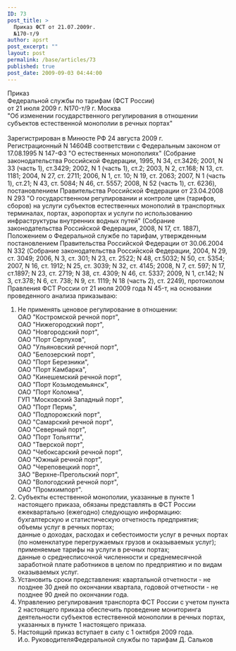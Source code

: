 ```yaml
---
ID: 73
post_title: >
  Приказ ФСТ от 21.07.2009г.
  №170-т/9
author: apsrt
post_excerpt: ""
layout: post
permalink: /base/articles/73
published: true
post_date: 2009-09-03 04:44:00
---
```

Приказ <br />
Федеральной службы по тарифам (ФСТ России) <br />
от 21 июля 2009 г. N170-т/9 г. Москва <br />
&quot;Об изменении государственного регулирования в отношении субъектов естественной монополии в речных портах&quot;<br />
 	<br />
Зарегистрирован в Минюсте РФ 24 августа 2009 г.<br />
Регистрационный N 14604В соответствии с Федеральным законом от 17.08.1995 N 147-ФЗ &quot;О естественных монополиях&quot; (Собрание законодательства Российской Федерации, 1995, N 34, ст.3426; 2001, N 33 (часть 1), ст.3429; 2002, N 1 (часть 1), ст.2; 2003, N 2, ст.168; N 13, ст. 1181; 2004, N 27, ст. 2711; 2006, N 1, ст. 10; N 19, ст. 2063; 2007, N 1 (часть 1), ст.21; N 43, ст. 5084; N 46, ст. 5557; 2008, N 52 (часть 1), ст. 6236), постановлением Правительства Российской Федерации от 23.04.2008 N 293 &quot;О государственном регулировании и контроле цен (тарифов, сборов) на услуги субъектов естественных монополий в транспортных терминалах, портах, аэропортах и услуги по использованию инфраструктуры внутренних водных путей&quot; (Собрание законодательства Российской Федерации, 2008, N 17, ст. 1887), Положением о Федеральной службе по тарифам, утвержденным постановлением Правительства Российской Федерации от 30.06.2004 N 332 (Собрание законодательства Российской Федерации, 2004, N 29, ст. 3049; 2006, N 3, ст. 301; N 23, ст. 2522; N 48, ст.5032; N 50, ст. 5354; 2007, N 16, ст. 1912; N 25, ст. 3039; N 32, ст. 4145; 2008, N 7, ст. 597; N 17, ст.1897; N 23, ст. 2719; N 38, ст. 4309; N 46, ст. 5337; 2009, N 1, ст.142; N 3, ст.378; N 6, ст. 738; N 9, ст. 1119; N 18 (часть 2), ст. 2249), протоколом Правления ФСТ России от 21 июля 2009 года N 45-т, на основании проведенного анализа приказываю:<br />
1. Не применять ценовое регулирование в отношении:<br />
ОАО &quot;Костромской речной порт&quot;,<br />
ОАО &quot;Нижегородский порт&quot;,<br />
ОАО &quot;Новгородский порт&quot;,<br />
ОАО &quot;Порт Серпухов&quot;,<br />
ОАО &quot;Ульяновский речной порт&quot;,<br />
ОАО &quot;Белозерский порт&quot;,<br />
ОАО &quot;Порт Березники&quot;,<br />
ОАО &quot;Порт Камбарка&quot;,<br />
ОАО &quot;Кинешемский речной порт&quot;,<br />
ОАО &quot;Порт Козьмодемьянск&quot;,<br />
ОАО &quot;Порт Коломна&quot;,<br />
ГУП &quot;Московский Западный порт&quot;,<br />
ОАО &quot;Порт Пермь&quot;,<br />
ОАО &quot;Подпорожский порт&quot;,<br />
ОАО &quot;Самарский речной порт&quot;,<br />
ОАО &quot;Северный порт&quot;,<br />
ОАО &quot;Порт Тольятти&quot;,<br />
ОАО &quot;Тверской порт&quot;,<br />
ОАО &quot;Чебоксарский речной порт&quot;,<br />
ОАО &quot;Южный речной порт&quot;,<br />
ОАО &quot;Череповецкий порт&quot;,<br />
ЗАО &quot;Верхне-Прегольский порт&quot;,<br />
ОАО &quot;Вологодский речной порт&quot;,<br />
ОАО &quot;Промхимпорт&quot;.<br />
2. Субъекты естественной монополии, указанные в пункте 1 настоящего приказа, обязаны представлять в ФСТ России ежеквартально (ежегодно) следующую информацию:<br />
бухгалтерскую и статистическую отчетность предприятия;<br />
объемы услуг в речных портах;<br />
данные о доходах, расходах и себестоимости услуг в речных портах (по номенклатуре перегружаемых грузов и оказываемых услуг);<br />
применяемые тарифы на услуги в речных портах;<br />
данные о среднесписочной численности и среднемесячной заработной плате работников в целом по предприятию и по видам оказываемых услуг.<br />
3. Установить сроки представления: квартальной отчетности - не позднее 30 дней по окончании квартала, годовой отчетности - не позднее 90 дней по окончании года.<br />
4. Управлению регулирования транспорта ФСТ России с учетом пункта 2 настоящего приказа обеспечить проведение мониторинга деятельности субъектов естественной монополии в речных портах, указанных в пункте 1 настоящего приказа.<br />
5. Настоящий приказ вступает в силу с 1 октября 2009 года.<br />
И.о. РуководителяФедеральной службы по тарифам Д. Сальков